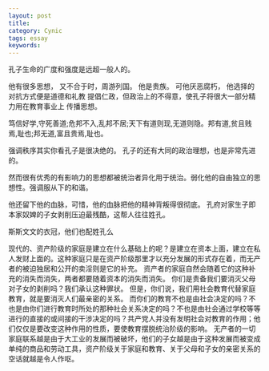 ```yaml
---
layout: post
title: 
category: Cynic
tags: essay
keywords: 
---
```


孔子生命的广度和强度是远超一般人的。

他有很多思想，
又不合于时，周游列国。
他是贵族。
可他厌恶腐朽，
他选择的对抗方式便是道德和礼教
提倡仁政，但政治上的不得意，使孔子将很大一部分精力用在教育事业上
传播思想。

笃信好学,守死善道;危邦不入,乱邦不居;天下有道则现,无道则隐。邦有道,贫且贱焉,耻也;邦无道,富且贵焉,耻也。 

强调秩序其实你看孔子是很决绝的。
孔子的还有大同的政治理想，也是非常先进的。

然而很有优秀的有影响力的思想都被统治者异化用于统治。弱化他的自由独立的思想性。强调服从下的和谐。

他还留下他的血脉，可惜，他的血脉把他的精神背叛得很彻底。
孔府对家生子即本家奴婢的子女剥削压迫最残酷，这帮人往往姓孔。

斯斯文文的衣冠，他们也配姓孔么

现代的、资产阶级的家庭是建立在什么基础上的呢？是建立在资本上面，建立在私人发财上面的。这种家庭只是在资产阶级那里才以充分发展的形式存在着，而无产者的被迫独居和公开的卖淫则是它的补充。 
资产者的家庭自然会随着它的这种补充的消失而消失，两者都要随着资本的消失而消失。 
你们是责备我们要消灭父母对子女的剥削吗？我们承认这种罪状。 
但是，你们说，我们用社会教育代替家庭教育，就是要消灭人们最亲密的关系。 
而你们的教育不也是由社会决定的吗？不也是由你们进行教育时所处的那种社会关系决定的吗？不也是由社会通过学校等等进行的直接的或间接的干涉决定的吗？共产党人并没有发明社会对教育的作用；他们仅仅是要改变这种作用的性质，要使教育摆脱统治阶级的影响。 
无产者的一切家庭联系越是由于大工业的发展而被破坏，他们的子女越是由于这种发展而被变成单纯的商品和劳动工具，资产阶级关于家庭和教育、关于父母和子女的亲密关系的空话就越是令人作呕。 
